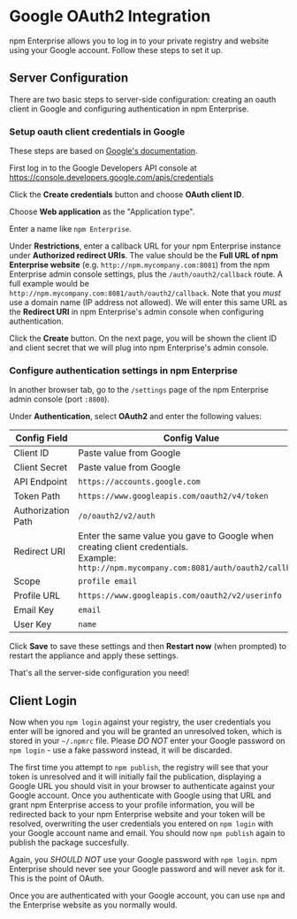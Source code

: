 # Google OAuth2 Integration

npm Enterprise allows you to log in to your private registry and website using your Google account. Follow these steps to set it up.

## Server Configuration

There are two basic steps to server-side configuration: creating an oauth client in Google and configuring authentication in npm Enterprise.

### Setup oauth client credentials in Google

These steps are based on [Google's documentation](https://developers.google.com/identity/protocols/OAuth2WebServer).

First log in to the Google Developers API console at https://console.developers.google.com/apis/credentials

Click the **Create credentials** button and choose **OAuth client ID**.

Choose **Web application** as the "Application type".

Enter a name like `npm Enterprise`.

Under **Restrictions**, enter a callback URL for your npm Enterprise instance under **Authorized redirect URIs**. The value should be the **Full URL of npm Enterprise website** (e.g. `http://npm.mycompany.com:8081`) from the npm Enterprise admin console settings, plus the `/auth/oauth2/callback` route. A full example would be `http://npm.mycompany.com:8081/auth/oauth2/callback`. Note that you _must_ use a domain name (IP address not allowed). We will enter this same URL as the **Redirect URI** in npm Enterprise's admin console when configuring authentication.

Click the **Create** button. On the next page, you will be shown the client ID and client secret that we will plug into npm Enterprise's admin console.

### Configure authentication settings in npm Enterprise

In another browser tab, go to the `/settings` page of the npm Enterprise admin console (port `:8800`).

Under **Authentication**, select **OAuth2** and enter the following values:

| Config Field       | Config Value |
| ------------------ | ------------ |
| Client ID          | Paste value from Google |
| Client Secret      | Paste value from Google |
| API Endpoint       | `https://accounts.google.com` |
| Token Path         | `https://www.googleapis.com/oauth2/v4/token` |
| Authorization Path | `/o/oauth2/v2/auth` |
| Redirect URI       | Enter the same value you gave to Google when creating client credentials.<br/>Example: `http://npm.mycompany.com:8081/auth/oauth2/callback` |
| Scope              | `profile email` |
| Profile URL        | `https://www.googleapis.com/oauth2/v2/userinfo` |
| Email Key          | `email` |
| User Key           | `name` |

Click **Save** to save these settings and then **Restart now** (when prompted) to restart the appliance and apply these settings.

That's all the server-side configuration you need!

## Client Login

Now when you `npm login` against your registry, the user credentials you enter will be ignored and you will be granted an unresolved token, which is stored in your `~/.npmrc` file. Please _DO NOT_ enter your Google password on `npm login` - use a fake password instead, it will be discarded.

The first time you attempt to `npm publish`, the registry will see that your token is unresolved and it will initially fail the publication, displaying a Google URL you should visit in your browser to authenticate against your Google account. Once you authenticate with Google using that URL and grant npm Enterprise access to your profile information, you will be redirected back to your npm Enterprise website and your token will be resolved, overwriting the user credentials you entered on `npm login` with your Google account name and email. You should now `npm publish` again to publish the package succesfully.

Again, you _SHOULD NOT_ use your Google password with `npm login`. npm Enterprise should never see your Google password and will never ask for it. This is the point of OAuth.

Once you are authenticated with your Google account, you can use `npm` and the Enterprise website as you normally would.
